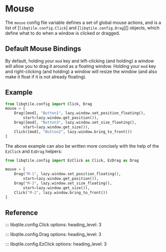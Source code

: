 # Mouse

The `mouse` config file variable defines a set of global mouse actions, and
is a list of [`libqtile.config.Click`] and [`libqtile.config.Drag`][]
objects, which define what to do when a window is clicked or dragged.

## Default Mouse Bindings

By default, holding your `mod` key and left-clicking (and holding) a window will
allow you to drag it around as a floating window. Holding your `mod` key and right-clicking
(and holding) a window will resize the window (and also make it float if it is not already floating).

## Example

```python
from libqtile.config import Click, Drag
mouse = [
    Drag([mod], "Button1", lazy.window.set_position_floating(),
        start=lazy.window.get_position()),
    Drag([mod], "Button3", lazy.window.set_size_floating(),
        start=lazy.window.get_size()),
    Click([mod], "Button2", lazy.window.bring_to_front())
]
```

The above example can also be written more concisely with the help of
the `EzClick` and `EzDrag` helpers:

```python
from libqtile.config import EzClick as Click, EzDrag as Drag

mouse = [
    Drag("M-1", lazy.window.set_position_floating(),
        start=lazy.window.get_position()),
    Drag("M-3", lazy.window.set_size_floating(),
        start=lazy.window.get_size()),
    Click("M-2", lazy.window.bring_to_front())
]
```

## Reference

::: libqtile.config.Click
    options:
      heading_level: 3

::: libqtile.config.Drag
    options:
      heading_level: 3

::: libqtile.config.EzClick
    options:
      heading_level: 3
